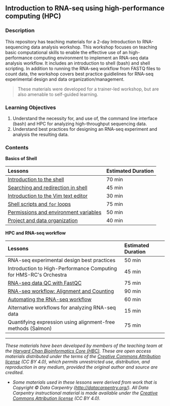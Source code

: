 ## Introduction to RNA-seq using high-performance computing (HPC)

### Description

This repository has teaching materials for a 2-day Introduction to RNA-sequencing data analysis workshop. This workshop focuses on teaching basic computational skills to enable the effective use of an high-performance computing environment to implement an RNA-seq data analysis workflow. It includes an introduction to shell (bash) and shell scripting. In addition to running the RNA-seq workflow from FASTQ files to count data, the workshop covers best practice guidlelines for RNA-seq experimental design and data organization/management.

> These materials were developed for a trainer-led workshop, but are also amenable to self-guided learning.

### Learning Objectives

1.	Understand the necessity for, and use of, the command line interface (bash) and HPC for analyzing high-throughput sequencing data.
2.	Understand best practices for designing an RNA-seq experiment and analysis the resulting data.


### Contents

**Basics of Shell**

| Lessons            | Estimated Duration |
|:------------------------|:----------|
|[Introduction to the shell](lessons/01_the_filesystem.md) | 70 min |
|[Searching and redirection in shell](lessons/02_searching_files.md) | 45 min |
|[Introduction to the Vim text editor ](lessons/03_vim.md) | 30 min |
|[Shell scripts and `for` loops](lessons/04_loops_and_scripts.md) | 75 min |
|[Permissions and environment variables](lessons/05_permissions_and_environment_variables.md) | 50 min |
|[Project and data organization](lessons/06_data_organization.md) | 40 min |

**HPC and RNA-seq workflow**

| Lessons            | Estimated Duration |
|:------------------------|:----------|
| RNA-seq experimental design best practices | 50 min |
| Introduction to High-Performance Computing for HMS-RC's Orchestra | 45 min |
| [RNA-seq data QC with FastQC](07_assessing_quality.md) | 75 min |
| [RNA-seq workflow: Alignment and Counting](08_rnaseq_workflow.md) | 90 min |
| [Automating the RNA-seq workflow](09_automating_workflow.md) | 60 min |
| Alternative workflows for analyzing RNA-seq data | 15 min |
| Quantifying expression using alignment-free methods (Salmon) | 75 min |

***
*These materials have been developed by members of the teaching team at the [Harvard Chan Bioinformatics Core (HBC)](http://bioinformatics.sph.harvard.edu/). These are open access materials distributed under the terms of the [Creative Commons Attribution license](https://creativecommons.org/licenses/by/4.0/) (CC BY 4.0), which permits unrestricted use, distribution, and reproduction in any medium, provided the original author and source are credited.*

* *Some materials used in these lessons were derived from work that is Copyright © Data Carpentry (http://datacarpentry.org/). 
All Data Carpentry instructional material is made available under the [Creative Commons Attribution license](https://creativecommons.org/licenses/by/4.0/) (CC BY 4.0).*
